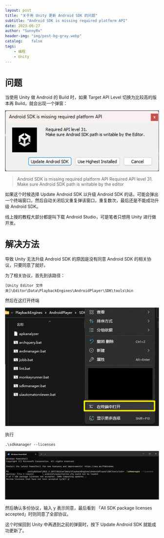```yaml
---
layout: post
title: "关于用 Unity 更新 Android SDK 的问题"
subtitle: "Android SDK is missing required platform API"
date: 2023-06-27
author: "SunnyRx"
header-img: "img/post-bg-gray.webp"
catalog:	false
tags:
    - 编程
    - Unity
---
```

  
# 问题

当使用 Unity 做 Android 的 Build 时，如果 Target API Level 切换为比较高的版本再 Build，就会出现一个弹窗：

![](https://raw.githubusercontent.com/SunnyRx/images/main/img/20231124222429.webp)

> Android SDK is missing required platform API
Required API level 31.
Make sure Android SDK path is writable by the editor
> 

如果这个时候选择 Update Android SDK 以升级 Android SDK 的话，可能会弹出一个终端窗口，然后自动关闭后又重复弹该窗口，重复数次，最后还是不能成功升级 Android SDK。

线上搜的教程大部分都是叫下载 Android Studio，可是笔者只想用 Unity 进行做开发。

# 解决方法

导致 Unity 无法升级 Android SDK 的原因是没有同意 Android SDK 的相关协议，只要同意了就好。

为了相关协议，首先到该路径：

`[Unity Editor 文件夹]\Editor\Data\PlaybackEngines\AndroidPlayer\SDK\tools\bin`

然后在这打开终端

![](https://raw.githubusercontent.com/SunnyRx/images/main/img/20231124222457.webp)

执行

`.\sdkmanager --licenses`

![](https://raw.githubusercontent.com/SunnyRx/images/main/img/20231124222508.webp)

然后确认多份协议，输入 y 表示同意，最后看到 「All SDK package licenses accepted」时则同意了全部协议。

这个时候回到 Unity 中再遇到之前的弹窗时，按下 Update Android SDK 就能成功更新了。